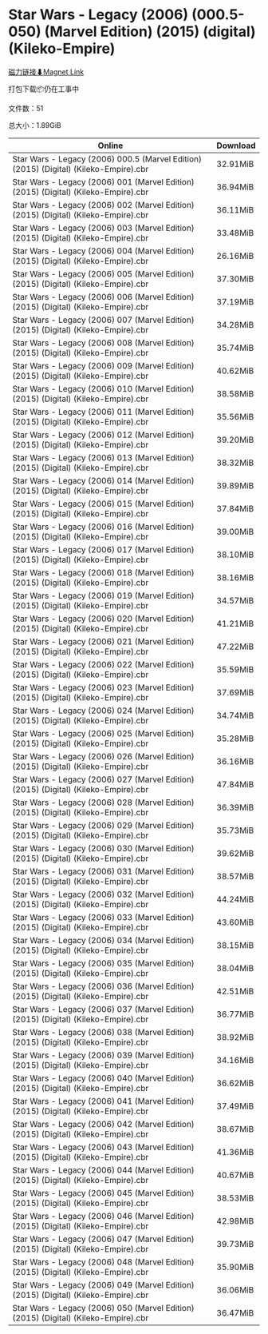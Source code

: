 # Star Wars - Legacy (2006) (000.5-050) (Marvel Edition) (2015) (digital) (Kileko-Empire)

[磁力链接⬇Magnet Link](magnet:?xt=urn:btih:3aa583eaf36c3749fed9cecc89491a4f61ac9586&dn=Star%20Wars%20-%20Legacy%20%282006%29%20%28000.5-050%29%20%28Marvel%20Edition%29%20%282015%29%20%28digital%29%20%28Kileko-Empire%29)

打包下载📦仍在工事中

文件数：51

总大小：1.89GiB

Online | Download
--- | ---
Star Wars - Legacy (2006) 000.5 (Marvel Edition) (2015) (Digital) (Kileko-Empire).cbr | 32.91MiB
Star Wars - Legacy (2006) 001 (Marvel Edition) (2015) (Digital) (Kileko-Empire).cbr | 36.94MiB
Star Wars - Legacy (2006) 002 (Marvel Edition) (2015) (Digital) (Kileko-Empire).cbr | 36.11MiB
Star Wars - Legacy (2006) 003 (Marvel Edition) (2015) (Digital) (Kileko-Empire).cbr | 33.48MiB
Star Wars - Legacy (2006) 004 (Marvel Edition) (2015) (Digital) (Kileko-Empire).cbr | 26.16MiB
Star Wars - Legacy (2006) 005 (Marvel Edition) (2015) (Digital) (Kileko-Empire).cbr | 37.30MiB
Star Wars - Legacy (2006) 006 (Marvel Edition) (2015) (Digital) (Kileko-Empire).cbr | 37.19MiB
Star Wars - Legacy (2006) 007 (Marvel Edition) (2015) (Digital) (Kileko-Empire).cbr | 34.28MiB
Star Wars - Legacy (2006) 008 (Marvel Edition) (2015) (Digital) (Kileko-Empire).cbr | 35.74MiB
Star Wars - Legacy (2006) 009 (Marvel Edition) (2015) (Digital) (Kileko-Empire).cbr | 40.62MiB
Star Wars - Legacy (2006) 010 (Marvel Edition) (2015) (Digital) (Kileko-Empire).cbr | 38.58MiB
Star Wars - Legacy (2006) 011 (Marvel Edition) (2015) (Digital) (Kileko-Empire).cbr | 35.56MiB
Star Wars - Legacy (2006) 012 (Marvel Edition) (2015) (Digital) (Kileko-Empire).cbr | 39.20MiB
Star Wars - Legacy (2006) 013 (Marvel Edition) (2015) (Digital) (Kileko-Empire).cbr | 38.32MiB
Star Wars - Legacy (2006) 014 (Marvel Edition) (2015) (Digital) (Kileko-Empire).cbr | 39.89MiB
Star Wars - Legacy (2006) 015 (Marvel Edition) (2015) (Digital) (Kileko-Empire).cbr | 37.84MiB
Star Wars - Legacy (2006) 016 (Marvel Edition) (2015) (Digital) (Kileko-Empire).cbr | 39.00MiB
Star Wars - Legacy (2006) 017 (Marvel Edition) (2015) (Digital) (Kileko-Empire).cbr | 38.10MiB
Star Wars - Legacy (2006) 018 (Marvel Edition) (2015) (Digital) (Kileko-Empire).cbr | 38.16MiB
Star Wars - Legacy (2006) 019 (Marvel Edition) (2015) (Digital) (Kileko-Empire).cbr | 34.57MiB
Star Wars - Legacy (2006) 020 (Marvel Edition) (2015) (Digital) (Kileko-Empire).cbr | 41.21MiB
Star Wars - Legacy (2006) 021 (Marvel Edition) (2015) (Digital) (Kileko-Empire).cbr | 47.22MiB
Star Wars - Legacy (2006) 022 (Marvel Edition) (2015) (Digital) (Kileko-Empire).cbr | 35.59MiB
Star Wars - Legacy (2006) 023 (Marvel Edition) (2015) (Digital) (Kileko-Empire).cbr | 37.69MiB
Star Wars - Legacy (2006) 024 (Marvel Edition) (2015) (Digital) (Kileko-Empire).cbr | 34.74MiB
Star Wars - Legacy (2006) 025 (Marvel Edition) (2015) (Digital) (Kileko-Empire).cbr | 35.28MiB
Star Wars - Legacy (2006) 026 (Marvel Edition) (2015) (Digital) (Kileko-Empire).cbr | 36.16MiB
Star Wars - Legacy (2006) 027 (Marvel Edition) (2015) (Digital) (Kileko-Empire).cbr | 47.84MiB
Star Wars - Legacy (2006) 028 (Marvel Edition) (2015) (Digital) (Kileko-Empire).cbr | 36.39MiB
Star Wars - Legacy (2006) 029 (Marvel Edition) (2015) (Digital) (Kileko-Empire).cbr | 35.73MiB
Star Wars - Legacy (2006) 030 (Marvel Edition) (2015) (Digital) (Kileko-Empire).cbr | 39.62MiB
Star Wars - Legacy (2006) 031 (Marvel Edition) (2015) (Digital) (Kileko-Empire).cbr | 38.57MiB
Star Wars - Legacy (2006) 032 (Marvel Edition) (2015) (Digital) (Kileko-Empire).cbr | 44.24MiB
Star Wars - Legacy (2006) 033 (Marvel Edition) (2015) (Digital) (Kileko-Empire).cbr | 43.60MiB
Star Wars - Legacy (2006) 034 (Marvel Edition) (2015) (Digital) (Kileko-Empire).cbr | 38.15MiB
Star Wars - Legacy (2006) 035 (Marvel Edition) (2015) (Digital) (Kileko-Empire).cbr | 38.04MiB
Star Wars - Legacy (2006) 036 (Marvel Edition) (2015) (Digital) (Kileko-Empire).cbr | 42.51MiB
Star Wars - Legacy (2006) 037 (Marvel Edition) (2015) (Digital) (Kileko-Empire).cbr | 36.77MiB
Star Wars - Legacy (2006) 038 (Marvel Edition) (2015) (Digital) (Kileko-Empire).cbr | 38.92MiB
Star Wars - Legacy (2006) 039 (Marvel Edition) (2015) (Digital) (Kileko-Empire).cbr | 34.16MiB
Star Wars - Legacy (2006) 040 (Marvel Edition) (2015) (Digital) (Kileko-Empire).cbr | 36.62MiB
Star Wars - Legacy (2006) 041 (Marvel Edition) (2015) (Digital) (Kileko-Empire).cbr | 37.49MiB
Star Wars - Legacy (2006) 042 (Marvel Edition) (2015) (Digital) (Kileko-Empire).cbr | 38.67MiB
Star Wars - Legacy (2006) 043 (Marvel Edition) (2015) (Digital) (Kileko-Empire).cbr | 41.36MiB
Star Wars - Legacy (2006) 044 (Marvel Edition) (2015) (Digital) (Kileko-Empire).cbr | 40.67MiB
Star Wars - Legacy (2006) 045 (Marvel Edition) (2015) (Digital) (Kileko-Empire).cbr | 38.53MiB
Star Wars - Legacy (2006) 046 (Marvel Edition) (2015) (Digital) (Kileko-Empire).cbr | 42.98MiB
Star Wars - Legacy (2006) 047 (Marvel Edition) (2015) (Digital) (Kileko-Empire).cbr | 39.73MiB
Star Wars - Legacy (2006) 048 (Marvel Edition) (2015) (Digital) (Kileko-Empire).cbr | 35.90MiB
Star Wars - Legacy (2006) 049 (Marvel Edition) (2015) (Digital) (Kileko-Empire).cbr | 36.06MiB
Star Wars - Legacy (2006) 050 (Marvel Edition) (2015) (Digital) (Kileko-Empire).cbr | 36.47MiB